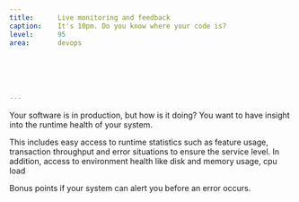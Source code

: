 ```yaml
---
title:      Live monitoring and feedback
caption:    It's 10pm. Do you know where your code is?
level:      95
area:       devops






---
```


Your software is in production, but how is it doing?  You want to have insight into the runtime health of your system.

This includes easy access to runtime statistics such as feature usage, transaction throughput and error situations to ensure the service level.  In addition, access to environment health like disk and memory usage, cpu load 

Bonus points if your system can alert you before an error occurs.
